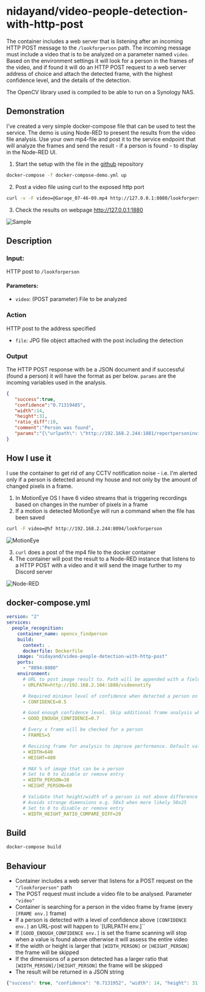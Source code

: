 # nidayand/video-people-detection-with-http-post
The container includes a web server that is listening after an incoming HTTP POST message to the `/lookforperson` path. The incoming message must include a video that is to be analyzed on a parameter named `video`.
Based on the environment settings it will look for a person in the frames of the video, and if found it will do an HTTP POST request to a web server address of choice and attach the detected frame, with the highest confidence level, and the details of the detection.

The OpenCV library used is compiled to be able to run on a Synology NAS.

## Demonstration
I've created a very simple docker-compose file that can be used to test the service. The demo is using Node-RED to present the results from the video file analysis.
Use your own mp4-file and post it to the service endpoint that will analyze the frames and send the result - if a person is found - to display in the Node-RED UI.

1. Start the setup with the file in the [github](https://github.com/nidayand/video-people-detection-with-http-post) repository
```bash
docker-compose -f docker-compose-demo.yml up
```
2.  Post a video file using curl to the exposed http port 
```bash
curl -v -F video=@Garage_07-46-09.mp4 http://127.0.0.1:8080/lookforperson`
```
3. Check the results on webpage http://127.0.0.1:1880

![Sample](https://i.imgur.com/u39XpJp.png)

## Description
### Input:
HTTP post to `/lookforperson`
#### Parameters:
- `video`: (POST parameter) File to be analyzed

### Action
HTTP post to the address specified 
- `file`: JPG file object attached with the post including the detection

### Output
The HTTP POST response with be a JSON document and if successful (found a person) it will have the format as per below. `params` are the incoming variables used in the analysis.
```json
{
   "success":true,
   "confidence":"0.71319485",
   "width":14,
   "height":31,
   "ratio_diff":10,
   "comment":"Person was found",
   "params":"{\"urlpath\": \"http://192.168.2.244:1881/reportpersoninvideo\", \"frames\": 5, \"conf\": 0.2, \"good_enough_conf\": 0.7, \"width_person\": 40, \"height_person\": 80, \"width\": 640, \"height\": 480, \"ratio\": 20}"
}
```

## How I use it
I use the container to get rid of any CCTV notification noise - i.e. I'm alerted only if a person is detected around my house and not only by the amount of changed pixels in a frame.
1. In MotionEye OS I have 6 video streams that is triggering recordings based on changes in the number of pixels in a frame
2. If a motion is detected MotionEye will run a command when the file has been saved
```bash
curl -F video=@%f http://192.168.2.244:8094/lookforperson
```
![MotionEye](https://i.imgur.com/nE9e9c9.png)

3. `curl` does a post of the mp4 file to the docker container
4. The container will post the result to a Node-RED instance that listens to a HTTP POST with a video and it will send the image further to my Discord server

![Node-RED](https://i.imgur.com/PuOfo95.png)

## docker-compose.yml
```yaml
version: "2"
services:
  people_recognition:
    container_name: opencv_findperson
    build:
      context: .
      dockerfile: Dockerfile
    image: "nidayand/video-people-detection-with-http-post"
    ports:
      - "8094:8080"
    environment: 
      # URL to post image result to. Path will be appended with a field called "file" with type image/jpg
      - URLPATH=http://192.168.2.104:1880/videonotify

      # Required minimun level of confidence when detected a person on the analysis of a frame. Default 0.2
      - CONFIDENCE=0.5

      # Good enough confidence level. Skip additional frame analysis when this level has been reached. Default 0.8
      - GOOD_ENOUGH_CONFIDENCE=0.7

      # Every x frame will be checked for a person
      - FRAMES=5

      # Resizing frame for analysis to improve performance. Default values 640/480
      - WIDTH=640
      - HEIGHT=480

      # MAX % of image that can be a person
      # Set to 0 to disable or remove entry
      - WIDTH_PERSON=30
      - HEIGHT_PERSON=60

      # Validate that height/width of a person is not above difference compared to max HEIGHT_PERSON/WIDTH_PERSON
      # Avoids strange dimensions e.g. 50x3 when more likely 50x25
      # Set to 0 to disable or remove entry
      - WIDTH_HEIGHT_RATIO_COMPARE_DIFF=20  
```



## Build
```bash
docker-compose build
```

## Behaviour
- Container includes a web server that listens for a POST request on the `"/lookforperson"` path
- The POST request must include a video file to be analysed. Parameter `"video"`
- Container is searching for a person in the video frame by frame (every `[FRAME env.]` frame)
- If a person is detected with a level of confidence above `[CONFIDENCE env.]` an URL-post will happen to `[URLPATH env.]``
- If `[GOOD_ENOUGH_CONFIDENCE env.]` is set the frame scanning will stop when a value is found above otherwise it will assess the entire video
- If the width or height is larger that `[WIDTH_PERSON]` or `[HEIGHT_PERSON]` the frame will be skipped
- If the dimensions of a person detected has a larger ratio that `[WIDTH_PERSON]/[HEIGHT_PERSON]` the frame will be skipped
- The result will be returned in a JSON string

```javascript
{"success": true, "confidence": "0.7131952", "width": 14, "height": 31, "ratio_diff": 10, "comment": "Person was found"}
```

